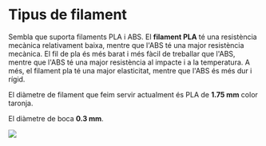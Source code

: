 # Tipus de filament

Sembla que suporta filaments PLA i ABS. El **filament PLA** té una resistència mecànica relativament baixa, mentre que l'ABS té una major resistència mecànica. El fil de pla és més barat i més fàcil de treballar que l'ABS, mentre que l'ABS té una major resistència al impacte i a la temperatura. A més, el filament pla té una major elasticitat, mentre que l'ABS és més dur i rígid.

El diàmetre de filament que feim servir actualment és PLA de **1.75 mm** color taronja.

El diàmetre de boca **0.3 mm**.


![](img/2022-12-15-16-47-06.png)